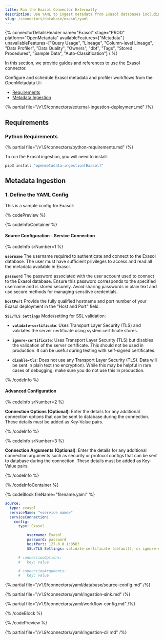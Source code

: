 ```yaml
---
title: Run the Exasol Connector Externally
description: Use YAML to ingest metadata from Exasol databases including tables, indexes, and analytical structures.
slug: /connectors/database/exasol/yaml
---
```


{% connectorDetailsHeader
name="Exasol"
stage="PROD"
platform="OpenMetadata"
availableFeatures=["Metadata"]
unavailableFeatures=["Query Usage", "Lineage", "Column-level Lineage", "Data Profiler", "Data Quality", "Owners", "dbt", "Tags", "Stored Procedures", "Sample Data", "Auto-Classification"]
/ %}

In this section, we provide guides and references to use the Exasol connector.

Configure and schedule Exasol metadata and profiler workflows from the OpenMetadata UI:

- [Requirements](#requirements)
- [Metadata Ingestion](#metadata-ingestion)

{% partial file="/v1.9/connectors/external-ingestion-deployment.md" /%}

## Requirements

### Python Requirements

{% partial file="/v1.9/connectors/python-requirements.md" /%}

To run the Exasol ingestion, you will need to install:

```bash
pip3 install "openmetadata-ingestion[Exasol]"
```

## Metadata Ingestion

### 1. Define the YAML Config

This is a sample config for Exasol:

{% codePreview %}

{% codeInfoContainer %}

#### Source Configuration - Service Connection

{% codeInfo srNumber=1 %}

**`username`** 
The username required to authenticate and connect to the Exasol database. The user must have sufficient privileges to access and read all the metadata available in Exasol.

**`password`**
The password associated with the user account used to connect to the Exasol database. Ensure this password corresponds to the specified username and is stored securely. Avoid sharing passwords in plain text and use secure methods for managing sensitive credentials.

**`hostPort`**
Provide the fully qualified hostname and port number of your Exasol deployment in the "Host and Port" field.

**`SSL/TLS Settings`** 
Mode/setting for SSL validation:

- **`validate-certificate`**: Uses Transport Layer Security (TLS) and validates the server certificate using system certificate stores.

- **`ignore-certificate`**: Uses Transport Layer Security (TLS) but disables the validation of the server certificate. This should not be used in production. It can be useful during testing with self-signed certificates.

- **`disable-tls`**: Does not use any Transport Layer Security (TLS). Data will be sent in plain text (no encryption).
While this may be helpful in rare cases of debugging, make sure you do not use this in production.

{% /codeInfo %}

#### Advanced Configuration

{% codeInfo srNumber=2 %}

**Connection Options (Optional)**: Enter the details for any additional connection options that can be sent to database during the connection. These details must be added as Key-Value pairs.

{% /codeInfo %}

{% codeInfo srNumber=3 %}

**Connection Arguments (Optional)**: Enter the details for any additional connection arguments such as security or protocol configs that can be sent to database during the connection. These details must be added as Key-Value pairs.

{% /codeInfo %}

{% /codeInfoContainer %}

{% codeBlock fileName="filename.yaml" %}

```yaml {% isCodeBlock=true %}
source:
  type: exasol
  serviceName: "<service name>"
  serviceConnection:
    config:
      type: Exasol
```
```yaml {% srNumber=1 %}
          username: Exasol
          password: password
          hostPort: 127.0.0.1:8563
          SSL/TLS Settings: validate-certificate (default), or ignore-certificate, or disable-tls
```
```yaml {% srNumber=2 %}
      # connectionOptions:
      #   key: value
```
```yaml {% srNumber=3 %}
      # connectionArguments:
      #   key: value
```

{% partial file="/v1.9/connectors/yaml/database/source-config.md" /%}

{% partial file="/v1.9/connectors/yaml/ingestion-sink.md" /%}

{% partial file="/v1.9/connectors/yaml/workflow-config.md" /%}

{% /codeBlock %}

{% /codePreview %}

{% partial file="/v1.9/connectors/yaml/ingestion-cli.md" /%}
